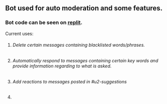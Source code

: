 ## Bot used for auto moderation and some features.
### Bot code can be seen on [replit](https://replit.com/@Pablo824/Fred-the-Fish#main.py "Fred's code").

Current uses:
1. ###### Delete certain messages containing blacklisted words/phrases.
2. ###### Automatically respond to messages containing certain key words and provide information regarding to what is asked.
3. ###### Add reactions to messages posted in #u2-suggestions
4.
